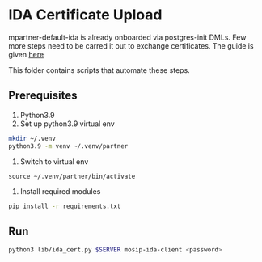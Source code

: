 # IDA Certificate Upload

mpartner-default-ida is already onboarded via postgres-init DMLs.  Few more steps need to be carred it out to exchange certificates.  The guide is given [here](https://github.com/mosip/mosip-infra/blob/1.1.5.4/deployment/sandbox-v2/docs/idacert.md)

This folder contains scripts that automate these steps.

## Prerequisites
1. Python3.9
1. Set up python3.9 virtual env
```sh
mkdir ~/.venv
python3.9 -m venv ~/.venv/partner
```
1. Switch to virtual env 
```
source ~/.venv/partner/bin/activate
```
1. Install required modules
```sh
pip install -r requirements.txt
```
## Run
```sh
python3 lib/ida_cert.py $SERVER mosip-ida-client <password>
```



